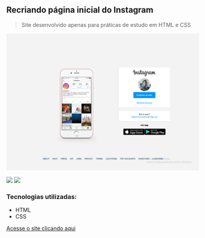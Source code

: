 ## Recriando página inicial do Instagram

>  Site desenvolvido apenas para práticas de estudo em HTML e CSS

<img src="img/website.png" />

![](https://img.shields.io/badge/language-HTML-red) ![](https://img.shields.io/badge/language-CSS-blueviolet)


### Tecnologias utilizadas:

* HTML
* CSS

[Acesse o site clicando aqui](https://theslladev.github.io/Pagina-inicial-do-insta/)
